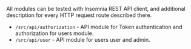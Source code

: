 All modules can be tested with Insomnia REST API client, 
and additional description for every HTTP request route described there.

* `/src/api/authorization` - API module for Token authentication and authorization for users module. 
* `/src/api/user` - API module for users user and admin.
